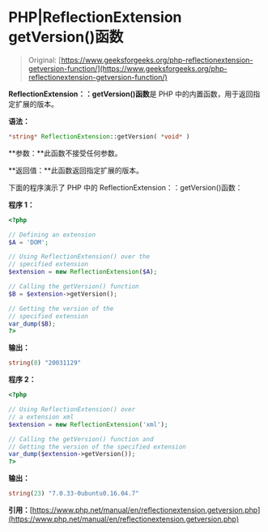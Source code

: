# PHP|ReflectionExtension getVersion()函数

> Original: [https://www.geeksforgeeks.org/php-reflectionextension-getversion-function/](https://www.geeksforgeeks.org/php-reflectionextension-getversion-function/)

**ReflectionExtension：：getVersion()函数**是 PHP 中的内置函数，用于返回指定扩展的版本。

**语法：**

```php
*string* ReflectionExtension::getVersion( *void* )
```

**参数：**此函数不接受任何参数。

**返回值：**此函数返回指定扩展的版本。

下面的程序演示了 PHP 中的 ReflectionExtension：：getVersion()函数：

**程序 1：**

```php
<?php

// Defining an extension
$A = 'DOM';

// Using ReflectionExtension() over the 
// specified extension
$extension = new ReflectionExtension($A);

// Calling the getVersion() function
$B = $extension->getVersion();

// Getting the version of the
// specified extension
var_dump($B);
?>
```

**输出：**

```php
string(8) "20031129"

```

**程序 2：**

```php
<?php

// Using ReflectionExtension() over 
// a extension xml
$extension = new ReflectionExtension('xml');

// Calling the getVersion() function and
// Getting the version of the specified extension
var_dump($extension->getVersion());
?>
```

**输出：**

```php
string(23) "7.0.33-0ubuntu0.16.04.7"

```

**引用：**[https://www.php.net/manual/en/reflectionextension.getversion.php](https://www.php.net/manual/en/reflectionextension.getversion.php)